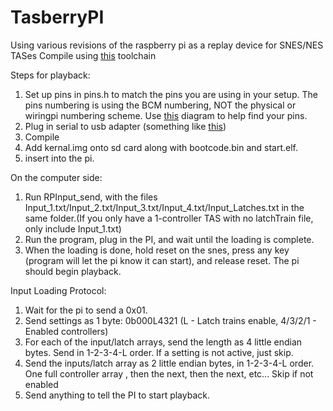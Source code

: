 # TasberryPI
Using various revisions of the raspberry pi as a replay device for SNES/NES TASes
Compile using [this](https://developer.arm.com/tools-and-software/open-source-software/developer-tools/gnu-toolchain/gnu-rm/downloads) toolchain

Steps for playback:
1. Set up pins in pins.h to match the pins you are using in your setup. The pins numbering is using the BCM numbering, NOT the physical or wiringpi numbering scheme. Use [this](https://pinout.xyz/#) diagram to help find your pins.
2. Plug in serial to usb adapter (something like [this](https://www.amazon.com/Converter-Terminated-Galileo-BeagleBone-Minnowboard/dp/B06ZYPLFNB))
  3. Compile 
  4. Add kernal.img onto sd card along with bootcode.bin and start.elf.
  5. insert into the pi.
  
On the computer side:
  1. Run RPInput_send, with the files Input_1.txt/Input_2.txt/Input_3.txt/Input_4.txt/Input_Latches.txt in the same folder.(If you only have a 1-controller TAS with no latchTrain    file, only include Input_1.txt)
  2. Run the program, plug in the PI, and wait until the loading is complete.
  3. When the loading is done, hold reset on the snes, press any key (program will let the pi know it can start), and release reset. The pi should begin playback.


Input Loading Protocol:
  1. Wait for the pi to send a 0x01. 
  2. Send settings as 1 byte: 0b000L4321 (L - Latch trains enable, 4/3/2/1 - Enabled controllers)
  3. For each of the input/latch arrays, send the length as 4 little endian bytes. Send in 1-2-3-4-L order. If a setting is not active, just skip.
  4. Send the inputs/latch array as 2 little endian bytes, in 1-2-3-4-L order. One full controller array , then the next, then the next, etc... Skip if not enabled
  5. Send anything to tell the PI to start playback.
